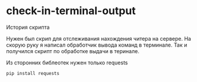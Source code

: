 # check-in-terminal-output
История скрипта


Нужен был скрип для отслеживания нахождения читера на сервере.
На скорую руку я написал обработчик вывода команд в терминале.
Так и получился скрипт по обработке выдачи в теринале.

Из сторонних библеотек нужен только requests

```pip install requests```
